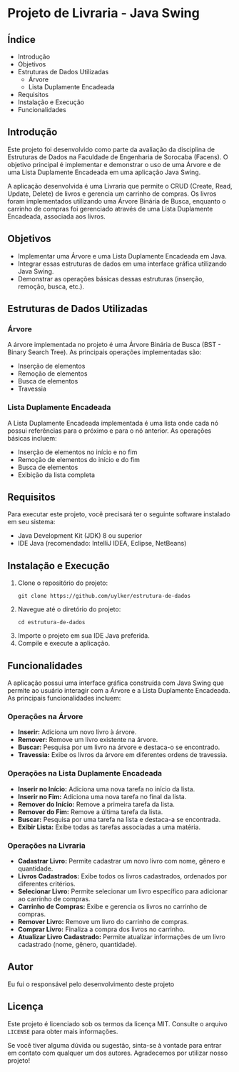  <h1>Projeto de Livraria - Java Swing</h1>
    <h2>Índice</h2>
    <ul>
        <li><a >Introdução</a></li>
        <li><a >Objetivos</a></li>
        <li><a >Estruturas de Dados Utilizadas</a>
            <ul>
                <li><a >Árvore</a></li>
                <li><a >Lista Duplamente Encadeada</a></li>
            </ul>
        </li>
        <li><a >Requisitos</a></li>
        <li><a >Instalação e Execução</a></li>
        <li><a >Funcionalidades</a></li>
    </ul>
    <h2 id="introducao">Introdução</h2>
    <p>Este projeto foi desenvolvido como parte da avaliação da disciplina de Estruturas de Dados na Faculdade de Engenharia de Sorocaba (Facens). O objetivo principal é implementar e demonstrar o uso de uma Árvore e de uma Lista Duplamente Encadeada em uma aplicação Java Swing.</p>
    <p>A aplicação desenvolvida é uma Livraria que permite o CRUD (Create, Read, Update, Delete) de livros e gerencia um carrinho de compras. Os livros foram implementados utilizando uma Árvore Binária de Busca, enquanto o carrinho de compras foi gerenciado através de uma Lista Duplamente Encadeada, associada aos livros.</p>
    <h2 id="objetivos">Objetivos</h2>
    <ul>
        <li>Implementar uma Árvore e uma Lista Duplamente Encadeada em Java.</li>
        <li>Integrar essas estruturas de dados em uma interface gráfica utilizando Java Swing.</li>
        <li>Demonstrar as operações básicas dessas estruturas (inserção, remoção, busca, etc.).</li>
    </ul>
    <h2 id="estruturas-de-dados-utilizadas">Estruturas de Dados Utilizadas</h2>
    <h3 id="arvore">Árvore</h3>
    <p>A árvore implementada no projeto é uma Árvore Binária de Busca (BST - Binary Search Tree). As principais operações implementadas são:</p>
    <ul>
        <li>Inserção de elementos</li>
        <li>Remoção de elementos</li>
        <li>Busca de elementos</li>
        <li>Travessia </li>
    </ul>
    <h3 id="lista-encadeada">Lista Duplamente Encadeada</h3>
    <p>A Lista Duplamente Encadeada implementada é uma lista onde cada nó possui referências para o próximo e para o nó anterior. As operações básicas incluem:</p>
    <ul>
        <li>Inserção de elementos no início e no fim</li>
        <li>Remoção de elementos do início e do fim</li>
        <li>Busca de elementos</li>
        <li>Exibição da lista completa</li>
    </ul>
    <h2 id="requisitos">Requisitos</h2>
    <p>Para executar este projeto, você precisará ter o seguinte software instalado em seu sistema:</p>
    <ul>
        <li>Java Development Kit (JDK) 8 ou superior</li>
        <li>IDE Java (recomendado: IntelliJ IDEA, Eclipse, NetBeans)</li>
    </ul>
    <h2 id="instalacao-e-execucao">Instalação e Execução</h2>
    <ol>
        <li>Clone o repositório do projeto:
            <pre><code>git clone https://github.com/uylker/estrutura-de-dados</code></pre>
        </li>
        <li>Navegue até o diretório do projeto:
            <pre><code>cd estrutura-de-dados</code></pre>
        </li>
        <li>Importe o projeto em sua IDE Java preferida.</li>
        <li>Compile e execute a aplicação.</li>
    </ol>
    <h2 id="funcionalidades">Funcionalidades</h2>
    <p>A aplicação possui uma interface gráfica construída com Java Swing que permite ao usuário interagir com a Árvore e a Lista Duplamente Encadeada. As principais funcionalidades incluem:</p>
    <h3>Operações na Árvore</h3>
    <ul>
        <li><strong>Inserir:</strong> Adiciona um novo livro à árvore.</li>
        <li><strong>Remover:</strong> Remove um livro existente na árvore.</li>
        <li><strong>Buscar:</strong> Pesquisa por um livro na árvore e destaca-o se encontrado.</li>
        <li><strong>Travessia:</strong> Exibe os livros da árvore em diferentes ordens de travessia.</li>
    </ul>
    <h3>Operações na Lista Duplamente Encadeada</h3>
    <ul>
        <li><strong>Inserir no Início:</strong> Adiciona uma nova tarefa no início da lista.</li>
        <li><strong>Inserir no Fim:</strong> Adiciona uma nova tarefa no final da lista.</li>
        <li><strong>Remover do Início:</strong> Remove a primeira tarefa da lista.</li>
        <li><strong>Remover do Fim:</strong> Remove a última tarefa da lista.</li>
        <li><strong>Buscar:</strong> Pesquisa por uma tarefa na lista e destaca-a se encontrada.</li>
        <li><strong>Exibir Lista:</strong> Exibe todas as tarefas associadas a uma matéria.</li>
    </ul>
    <h3>Operações na Livraria</h3>
    <ul>
        <li><strong>Cadastrar Livro:</strong> Permite cadastrar um novo livro com nome, gênero e quantidade.</li>
        <li><strong>Livros Cadastrados:</strong> Exibe todos os livros cadastrados, ordenados por diferentes critérios.</li>
        <li><strong>Selecionar Livro:</strong> Permite selecionar um livro específico para adicionar ao carrinho de compras.</li>
        <li><strong>Carrinho de Compras:</strong> Exibe e gerencia os livros no carrinho de compras.</li>
        <li><strong>Remover Livro:</strong> Remove um livro do carrinho de compras.</li>
        <li><strong>Comprar Livro:</strong> Finaliza a compra dos livros no carrinho.</li>
        <li><strong>Atualizar Livro Cadastrado:</strong> Permite atualizar informações de um livro cadastrado (nome, gênero, quantidade).</li>
    </ul>
    <h2>Autor</h2>
    <p>Eu fui o responsável pelo desenvolvimento deste projeto</p>
    <h2>Licença</h2>
    <p>Este projeto é licenciado sob os termos da licença MIT. Consulte o arquivo <code>LICENSE</code> para obter mais informações.</p>
    <p>Se você tiver alguma dúvida ou sugestão, sinta-se à vontade para entrar em contato com qualquer um dos autores. Agradecemos por utilizar nosso projeto!</p>
